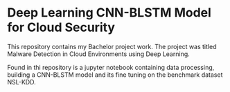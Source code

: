 # Deep Learning CNN-BLSTM Model for Cloud Security
This repository contains my Bachelor project work. The project was titled Malware Detection in Cloud Environments using Deep Learning.

Found in thi repository is a jupyter notebook containing data processing, building a CNN-BLSTM model and its fine tuning on the benchmark dataset NSL-KDD.
